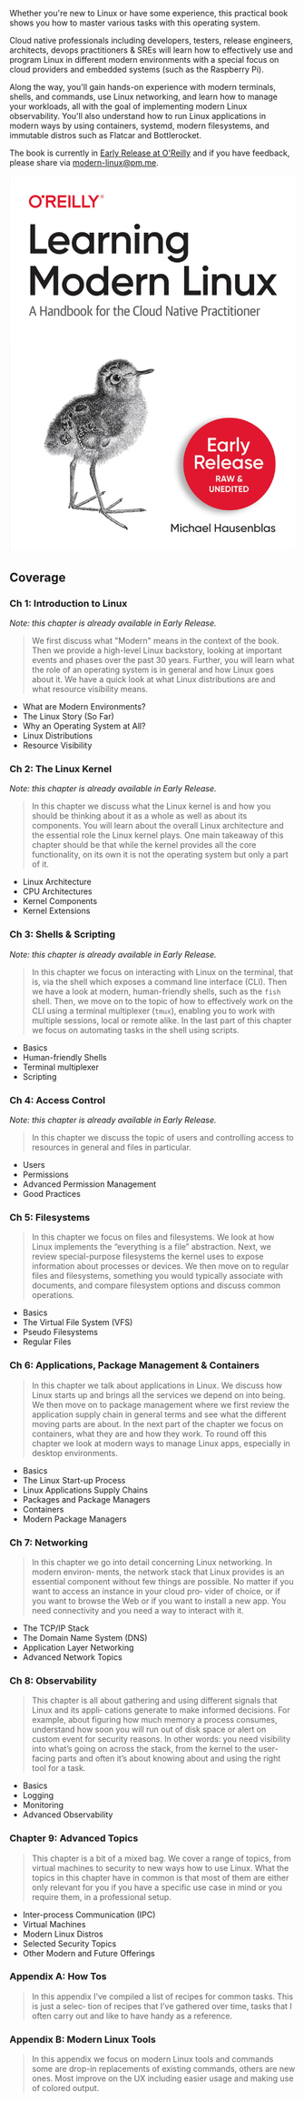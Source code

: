 Whether you're new to Linux or have some experience, this practical book shows you how to master various tasks with this operating system.

Cloud native professionals including developers, testers, release engineers, architects, devops practitioners & SREs will learn how to effectively use and 
program Linux in different modern environments with a special focus on cloud providers and embedded systems (such as the Raspberry Pi).

Along the way, you'll gain hands-on experience with modern terminals, shells, and commands, use Linux networking, and learn how to manage your workloads, 
all with the goal of implementing modern Linux observability. You'll also understand how to run Linux applications in modern ways by using containers, 
systemd, modern filesystems, and immutable distros such as Flatcar and Bottlerocket.

The book is currently in [Early Release at O'Reilly](https://learning.oreilly.com/library/view/learning-modern-linux/9781098108939/) and if you have feedback, 
please share via [modern-linux@pm.me](mailto:modern-linux@pm.me). 


![book cover](lml-cover.png)

## Coverage

### Ch 1: Introduction to Linux 

_Note: this chapter is already available in Early Release._

> We first discuss what "Modern" means in the context of the book. Then we provide a high-level Linux backstory, looking at important events and phases over the past 30 years. Further, you will learn what the role of an operating system is in general and how Linux goes about it. We have a quick look at what Linux distributions are and what resource visibility means.

* What are Modern Environments?
* The Linux Story (So Far)
* Why an Operating System at All?
* Linux Distributions
* Resource Visibility

### Ch 2: The Linux Kernel

_Note: this chapter is already available in Early Release._

> In this chapter we discuss what the Linux kernel is and how you should be thinking about it as a whole as well as about its components. You will learn about the overall Linux architecture and the essential role the Linux kernel plays. One main takeaway of this chapter should be that while the kernel provides all the core functionality, on its own it is not the operating system but only a part of it.

* Linux Architecture
* CPU Architectures
* Kernel Components
* Kernel Extensions

### Ch 3: Shells & Scripting

_Note: this chapter is already available in Early Release._

> In this chapter we focus on interacting with Linux on the terminal, that is, via the shell which exposes a command line interface (CLI). Then we have a look at modern, human-friendly shells, such as the `fish` shell. Then, we move on to the topic of how to effectively work on the CLI using a terminal multiplexer (`tmux`), enabling you to work with multiple sessions, local or remote alike. In the last part of this chapter we focus on automating tasks in the shell using scripts.

* Basics
* Human-friendly Shells
* Terminal multiplexer
* Scripting

### Ch 4: Access Control

_Note: this chapter is already available in Early Release._

> In this chapter we discuss the topic of users and controlling access to resources in general and files in particular.

* Users
* Permissions
* Advanced Permission Management
* Good Practices

### Ch 5: Filesystems

> In this chapter we focus on files and filesystems. We look at how Linux implements the “everything is a file” abstraction. Next, we review special-purpose filesystems the kernel uses to expose information about processes or devices. We then move on to regular files and filesystems, something you would typically associate with documents, and compare filesystem options and discuss common operations.
  
* Basics
* The Virtual File System (VFS)
* Pseudo Filesystems
* Regular Files

### Ch 6: Applications, Package Management & Containers

> In this chapter we talk about applications in Linux. We discuss how Linux starts up and brings all the services we depend on into being. We then move on to package management where we first review the application supply chain in general terms and see what the different moving parts are about. In the next part of the chapter we focus on containers, what they are and how they work. To round off this chapter we look at modern ways to manage Linux apps, especially in desktop environments.

* Basics
* The Linux Start-up Process
* Linux Applications Supply Chains
* Packages and Package Managers
* Containers
* Modern Package Managers

### Ch 7: Networking

> In this chapter we go into detail concerning Linux networking. In modern environ‐ ments, the network stack that Linux provides is an essential component without few things are possible. No matter if you want to access an instance in your cloud pro‐ vider of choice, or if you want to browse the Web or if you want to install a new app. You need connectivity and you need a way to interact with it.

* The TCP/IP Stack
* The Domain Name System (DNS) 
* Application Layer Networking
* Advanced Network Topics

### Ch 8: Observability

> This chapter is all about gathering and using different signals that Linux and its appli‐ cations generate to make informed decisions. For example, about figuring how much memory a process consumes, understand how soon you will run out of disk space or alert on custom event for security reasons. In other words: you need visibility into what’s going on across the stack, from the kernel to the user-facing parts and often it’s about knowing about and using the right tool for a task.

* Basics
* Logging
* Monitoring
* Advanced Observability

### Chapter 9: Advanced Topics

> This chapter is a bit of a mixed bag. We cover a range of topics, from virtual machines to security to new ways how to use Linux. What the topics in this chapter have in common is that most of them are either only relevant for you if you have a specific use case in mind or you require them, in a professional setup.

* Inter-process Communication (IPC)
* Virtual Machines
* Modern Linux Distros
* Selected Security Topics
* Other Modern and Future Offerings

### Appendix A: How Tos
> In this appendix I’ve compiled a list of recipes for common tasks. This is just a selec‐ tion of recipes that I’ve gathered over time, tasks that I often carry out and like to have handy as a reference.

### Appendix B: Modern Linux Tools
> In this appendix we focus on modern Linux tools and commands some are drop-in replacements of existing commands, others are new ones. Most improve on the UX including easier usage and making use of colored output.
